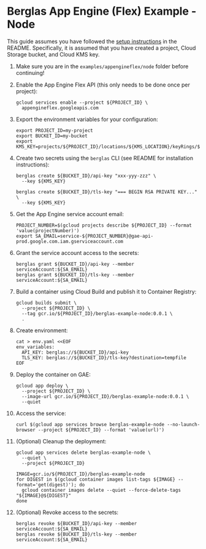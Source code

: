 # Berglas App Engine (Flex) Example - Node

This guide assumes you have followed the [setup instructions][setup] in the
README. Specifically, it is assumed that you have created a project, Cloud
Storage bucket, and Cloud KMS key.

[setup]: https://github.com/GoogleCloudPlatform/berglas#setup

1. Make sure you are in the `examples/appengineflex/node` folder before continuing!

1. Enable the App Engine Flex API (this only needs to be done once per project):

    ```text
    gcloud services enable --project ${PROJECT_ID} \
      appengineflex.googleapis.com
    ```

1. Export the environment variables for your configuration:

    ```text
    export PROJECT_ID=my-project
    export BUCKET_ID=my-bucket
    export KMS_KEY=projects/${PROJECT_ID}/locations/${KMS_LOCATION}/keyRings/${KMS_KEYRING}/cryptoKeys/${KMS_CRYPTO_KEY}
    ```

1. Create two secrets using the `berglas` CLI (see README for installation
instructions):

    ```text
    berglas create ${BUCKET_ID}/api-key "xxx-yyy-zzz" \
      --key ${KMS_KEY}
    ```

    ```text
    berglas create ${BUCKET_ID}/tls-key "=== BEGIN RSA PRIVATE KEY..." \
      --key ${KMS_KEY}
    ```

1. Get the App Engine service account email:

    ```text
    PROJECT_NUMBER=$(gcloud projects describe ${PROJECT_ID} --format 'value(projectNumber)')
    export SA_EMAIL=service-${PROJECT_NUMBER}@gae-api-prod.google.com.iam.gserviceaccount.com
    ```

1. Grant the service account access to the secrets:

    ```text
    berglas grant ${BUCKET_ID}/api-key --member serviceAccount:${SA_EMAIL}
    berglas grant ${BUCKET_ID}/tls-key --member serviceAccount:${SA_EMAIL}
    ```

1. Build a container using Cloud Build and publish it to Container Registry:

    ```text
    gcloud builds submit \
      --project ${PROJECT_ID} \
      --tag gcr.io/${PROJECT_ID}/berglas-example-node:0.0.1 \
      .
    ```

1. Create environment:

    ```text
    cat > env.yaml <<EOF
    env_variables:
      API_KEY: berglas://${BUCKET_ID}/api-key
      TLS_KEY: berglas://${BUCKET_ID}/tls-key?destination=tempfile
    EOF
    ```

1. Deploy the container on GAE:

    ```text
    gcloud app deploy \
      --project ${PROJECT_ID} \
      --image-url gcr.io/${PROJECT_ID}/berglas-example-node:0.0.1 \
      --quiet
    ```

1. Access the service:

    ```text
    curl $(gcloud app services browse berglas-example-node --no-launch-browser --project ${PROJECT_ID} --format 'value(url)')
    ```

1. (Optional) Cleanup the deployment:

    ```text
    gcloud app services delete berglas-example-node \
      --quiet \
      --project ${PROJECT_ID}
    ```

    ```text
    IMAGE=gcr.io/${PROJECT_ID}/berglas-example-node
    for DIGEST in $(gcloud container images list-tags ${IMAGE} --format='get(digest)'); do
      gcloud container images delete --quiet --force-delete-tags "${IMAGE}@${DIGEST}"
    done
    ```

1. (Optional) Revoke access to the secrets:

    ```text
    berglas revoke ${BUCKET_ID}/api-key --member serviceAccount:${SA_EMAIL}
    berglas revoke ${BUCKET_ID}/tls-key --member serviceAccount:${SA_EMAIL}
    ```
